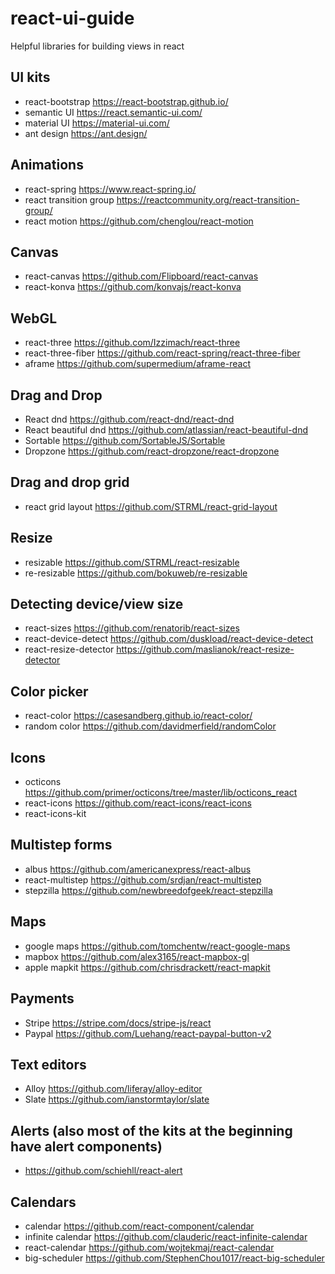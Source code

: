 # react-ui-guide
Helpful libraries for building views in react

## UI kits
- react-bootstrap https://react-bootstrap.github.io/
- semantic UI https://react.semantic-ui.com/
- material UI https://material-ui.com/
- ant design https://ant.design/

## Animations
- react-spring https://www.react-spring.io/
- react transition group https://reactcommunity.org/react-transition-group/
- react motion https://github.com/chenglou/react-motion

## Canvas
- react-canvas https://github.com/Flipboard/react-canvas
- react-konva https://github.com/konvajs/react-konva

## WebGL
- react-three https://github.com/Izzimach/react-three
- react-three-fiber https://github.com/react-spring/react-three-fiber
- aframe https://github.com/supermedium/aframe-react

## Drag and Drop
- React dnd https://github.com/react-dnd/react-dnd
- React beautiful dnd https://github.com/atlassian/react-beautiful-dnd
- Sortable https://github.com/SortableJS/Sortable
- Dropzone https://github.com/react-dropzone/react-dropzone

## Drag and drop grid
- react grid layout https://github.com/STRML/react-grid-layout

## Resize
- resizable https://github.com/STRML/react-resizable
- re-resizable https://github.com/bokuweb/re-resizable

## Detecting device/view size
- react-sizes https://github.com/renatorib/react-sizes
- react-device-detect https://github.com/duskload/react-device-detect
- react-resize-detector https://github.com/maslianok/react-resize-detector

## Color picker
- react-color https://casesandberg.github.io/react-color/
- random color https://github.com/davidmerfield/randomColor

## Icons
- octicons https://github.com/primer/octicons/tree/master/lib/octicons_react
- react-icons https://github.com/react-icons/react-icons
- react-icons-kit

## Multistep forms
- albus https://github.com/americanexpress/react-albus
- react-multistep https://github.com/srdjan/react-multistep
- stepzilla https://github.com/newbreedofgeek/react-stepzilla

## Maps 
- google maps https://github.com/tomchentw/react-google-maps
- mapbox https://github.com/alex3165/react-mapbox-gl
- apple mapkit https://github.com/chrisdrackett/react-mapkit

## Payments
- Stripe https://stripe.com/docs/stripe-js/react
- Paypal https://github.com/Luehang/react-paypal-button-v2

## Text editors
- Alloy https://github.com/liferay/alloy-editor
- Slate https://github.com/ianstormtaylor/slate

## Alerts (also most of the kits at the beginning have alert components)
- https://github.com/schiehll/react-alert

## Calendars
- calendar https://github.com/react-component/calendar
- infinite calendar https://github.com/clauderic/react-infinite-calendar
- react-calendar https://github.com/wojtekmaj/react-calendar
- big-scheduler https://github.com/StephenChou1017/react-big-scheduler
